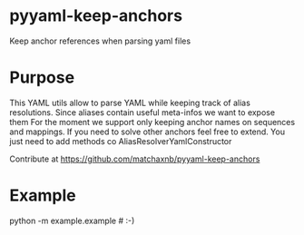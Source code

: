 # pyyaml-keep-anchors
Keep anchor references when parsing yaml files

# Purpose

This YAML utils allow to parse YAML while keeping track of alias resolutions.
Since aliases contain useful meta-infos we want to expose them
For the moment we support only keeping anchor names on sequences and mappings.
If you need to solve other anchors feel free to extend. You just need to add
methods co AliasResolverYamlConstructor

Contribute at https://github.com/matchaxnb/pyyaml-keep-anchors

# Example

python -m example.example # :-)
